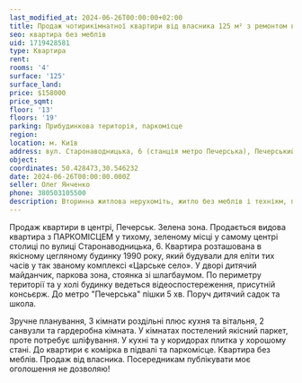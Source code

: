 ```yaml
---
last_modified_at: 2024-06-26T00:00:00+02:00
title: Продаж чотирикімнатної квартири від власника 125 м² з ремонтом в центрі на Старонаводницькій
seo: квартира без меблів
uid: 1719428581
type: Квартира
rent:
rooms: '4'
surface: '125'
surface_land:
price: $158000
price_sqmt:
floor: '13'
floors: '19'
parking: Прибудинкова територія, паркомісце
region:
location: м. Київ
address: вул. Старонаводницька, 6 (станція метро Печерська), Печерський район
object:
coordinates: 50.428473,30.546232
date: 2024-06-26T00:00:00.000Z
seller: Олег Янченко
phone: 380503105500
description: Вторинна житлова нерухоміть, житло без меблів і технікм, придатне для проживання, потребує часткового ремонту
---
```


Продаж квартири в центрі, Печерськ. Зелена зона. Продається видова квартира з ПАРКОМІСЦЕМ у тихому, зеленому місці у самому центрі столиці по вулиці Старонаводницька, 6. Квартира розташована в якісному цегляному будинку 1990 року, який будували для еліти тих часів у так званому комплексі «Царське село». У дворі дитячий майданчик, паркова зона, стоянка зі шлагбаумом. По периметру території та у холі будинку ведеться відеоспостереження, присутній консьєрж. До метро "Печерська" пішки 5 хв. Поруч дитячий садок та школа.

Зручне планування, 3 кімнати роздільні плюс кухня та вітальня, 2 санвузли та гардеробна кімната. У кімнатах постелений якісний паркет, проте потребує шліфування. У кухні та у коридорах плитка у хорошому стані. До квартири є комірка в підвалі та паркомісце. Квартира без меблів. Продаж від власника. Посередникам публікувати моє оголошення не дозволяю!
